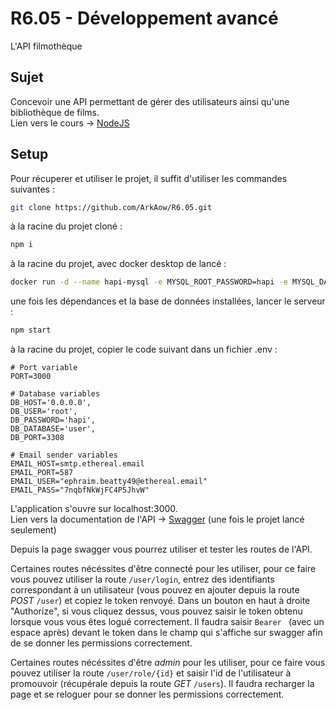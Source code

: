 # R6.05 - Développement avancé
L'API filmothèque  

## Sujet
Concevoir une API permettant de gérer des utilisateurs ainsi qu'une bibliothèque de films.  
Lien vers le cours -> [NodeJS](https://drjs-organization.gitbook.io/nodejs)  

## Setup
Pour récuperer et utiliser le projet, il suffit d'utiliser les commandes suivantes :  
```bash
git clone https://github.com/ArkAow/R6.05.git
```
  
à la racine du projet cloné :  
```bash
npm i
```
  
à la racine du projet, avec docker desktop de lancé :
```bash
docker run -d --name hapi-mysql -e MYSQL_ROOT_PASSWORD=hapi -e MYSQL_DATABASE=user mysql:8.0 --default-authentication-plugin=mysql_native_password
```
  
une fois les dépendances et la base de données installées, lancer le serveur :  
```bash
npm start
```

à la racine du projet, copier le code suivant dans un fichier .env :  
``` dotenv
# Port variable
PORT=3000

# Database variables
DB_HOST='0.0.0.0',
DB_USER='root',
DB_PASSWORD='hapi',
DB_DATABASE='user',
DB_PORT=3308

# Email sender variables
EMAIL_HOST=smtp.ethereal.email
EMAIL_PORT=587
EMAIL_USER="ephraim.beatty49@ethereal.email"
EMAIL_PASS="7nqbfNkWjFC4P5JhvW"
```
  
L'application s'ouvre sur localhost:3000.  
Lien vers la documentation de l'API -> [Swagger](http://localhost:3000/documentation#/) (une fois le projet lancé seulement)  
  
Depuis la page swagger vous pourrez utiliser et tester les routes de l'API.  
  
Certaines routes nécéssites d'être connecté pour les utiliser, pour ce faire vous pouvez utiliser la route `/user/login`, entrez des identifiants correspondant à un utilisateur (vous pouvez en ajouter depuis la route _POST_ `/user`) et copiez le token renvoyé. Dans un bouton en haut à droite "Authorize", si vous cliquez dessus, vous pouvez saisir le token obtenu lorsque vous vous êtes logué correctement. Il faudra saisir `Bearer ` (avec un espace après) devant le token dans le champ qui s'affiche sur swagger afin de se donner les permissions correctement.  
  
Certaines routes nécéssites d'être _admin_ pour les utiliser, pour ce faire vous pouvez utiliser la route `/user/role/{id}` et saisir l'id de l'utilisateur à promouvoir (récupérale depuis la route _GET_ `/users`). Il faudra recharger la page et se reloguer pour se donner les permissions correctement.
